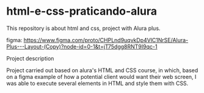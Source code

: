 # html-e-css-praticando-alura
This repository is about html and css, project with Alura plus.

figma:
https://www.figma.com/proto/CHPLnd9uqvkDp4VlC1NrSE/Alura-Plus---Layout-(Copy)?node-id=0-1&t=jT75dgg8RNT9I9qc-1

Project description

Project carried out based on alura's HTML and CSS course, in which, based on a figma example of how a potential client would want their web screen,
I was able to execute several elements in HTML and style them with CSS.


